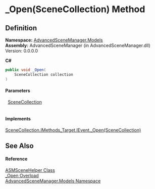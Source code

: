 # _Open(SceneCollection) Method




## Definition
**Namespace:** <a href="N_AdvancedSceneManager_Models">AdvancedSceneManager.Models</a>  
**Assembly:** AdvancedSceneManager (in AdvancedSceneManager.dll) Version: 0.0.0.0

**C#**
``` C#
public void _Open(
	SceneCollection collection
)
```



#### Parameters
<dl><dt>  <a href="T_AdvancedSceneManager_Models_SceneCollection">SceneCollection</a></dt><dd> </dd></dl>

#### Implements
<a href="M_AdvancedSceneManager_Models_SceneCollection_IMethods_Target_IEvent__Open">SceneCollection.IMethods_Target.IEvent._Open(SceneCollection)</a>  


## See Also


#### Reference
<a href="T_AdvancedSceneManager_Models_ASMSceneHelper">ASMSceneHelper Class</a>  
<a href="Overload_AdvancedSceneManager_Models_ASMSceneHelper__Open">_Open Overload</a>  
<a href="N_AdvancedSceneManager_Models">AdvancedSceneManager.Models Namespace</a>  

